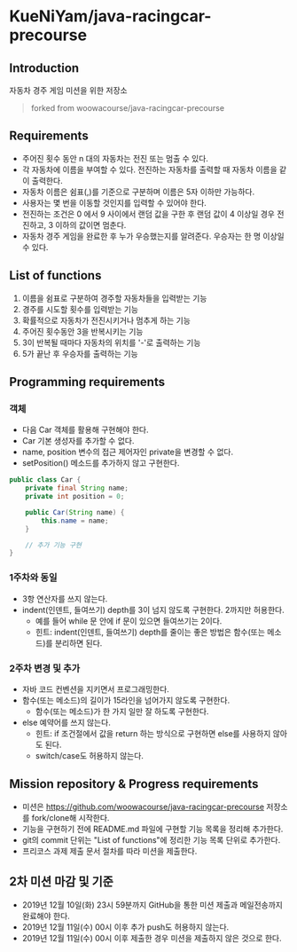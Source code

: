 # KueNiYam/java-racingcar-precourse

## Introduction
자동차 경주 게임 미션을 위한 저장소
> forked from woowacourse/java-racingcar-precourse

## Requirements
 - 주어진 횟수 동안 n 대의 자동차는 전진 또는 멈출 수 있다.
 - 각 자동차에 이름을 부여할 수 있다. 전진하는 자동차를 출력할 때 자동차 이름을 같이 출력한다.
 - 자동차 이름은 쉼표(,)를 기준으로 구분하며 이름은 5자 이하만 가능하다.
 - 사용자는 몇 번을 이동할 것인지를 입력할 수 있어야 한다.
 - 전진하는 조건은 0 에서 9 사이에서 랜덤 값을 구한 후 랜덤 값이 4 이상일 경우 전진하고, 3 이하의 값이면 멈춘다.
 - 자동차 경주 게임을 완료한 후 누가 우승했는지를 알려준다. 우승자는 한 명 이상일 수 있다.
 
 ## List of functions
 1. 이름을 쉼표로 구분하여 경주할 자동차들을 입력받는 기능
 2. 경주를 시도할 횟수를 입력받는 기능
 3. 확률적으로 자동차가 전진시키거나 멈추게 하는 기능
 4. 주어진 횟수동안 3을 반복시키는 기능
 5. 3이 반복될 때마다 자동차의 위치를 '-'로 출력하는 기능
 6. 5가 끝난 후 우승자를 출력하는 기능
 
 ## Programming requirements
 ### 객체
 - 다음 Car 객체를 활용해 구현해야 한다.
 - Car 기본 생성자를 추가할 수 없다.
 - name, position 변수의 접근 제어자인 private을 변경할 수 없다.
 - setPosition() 메소드를 추가하지 않고 구현한다.
 
```java
public class Car {
    private final String name;
    private int position = 0;

    public Car(String name) {
        this.name = name;
    }

    // 추가 기능 구현
}
```

### 1주차와 동일
 - 3항 연산자를 쓰지 않는다.
 - indent(인덴트, 들여쓰기) depth를 3이 넘지 않도록 구현한다. 2까지만 허용한다.
    - 예를 들어 while 문 안에 if 문이 있으면 들여쓰기는 2이다.
    - 힌트: indent(인덴트, 들여쓰기) depth를 줄이는 좋은 방법은 함수(또는 메소드)를 분리하면 된다.
    
### 2주차 변경 및 추가
 - 자바 코드 컨벤션을 지키면서 프로그래밍한다.
 - 함수(또는 메소드)의 길이가 15라인을 넘어가지 않도록 구현한다.
    - 함수(또는 메소드)가 한 가지 일만 잘 하도록 구현한다.
 - else 예약어를 쓰지 않는다.
    - 힌트: if 조건절에서 값을 return 하는 방식으로 구현하면 else를 사용하지 않아도 된다.
    - switch/case도 허용하지 않는다.
    
## Mission repository & Progress requirements
 - 미션은 https://github.com/woowacourse/java-racingcar-precourse 저장소를 fork/clone해 시작한다.
 - 기능을 구현하기 전에 README.md 파일에 구현할 기능 목록을 정리해 추가한다.
 - git의 commit 단위는 "List of functions"에 정리한 기능 목록 단위로 추가한다.
 - 프리코스 과제 제출 문서 절차를 따라 미션을 제출한다.
 
 ## 2차 미션 마감 및 기준
  - 2019년 12월 10일(화) 23시 59분까지 GitHub을 통한 미션 제출과 메일전송까지 완료해야 한다.
  - 2019년 12월 11일(수) 00시 이후 추가 push도 허용하지 않는다.
  - 2019년 12월 11일(수) 00시 이후 제출한 경우 미션을 제출하지 않은 것으로 한다.